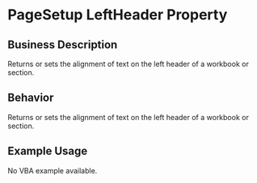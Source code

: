 # PageSetup LeftHeader Property

## Business Description
Returns or sets the alignment of text on the left header of a workbook or section.

## Behavior
Returns or sets the alignment of text on the left header of a workbook or section.

## Example Usage
No VBA example available.
